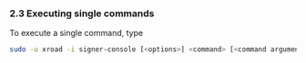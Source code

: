 ### 2.3 Executing single commands

To execute a single command, type
```bash
sudo -u xroad -i signer-console [<options>] <command> [<command arguments>]
```